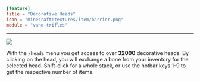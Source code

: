 ```toml
[feature]
title = "Decorative Heads"
icon = "minecraft:textures/item/barrier.png"
module = "vane-trifles"
```
---
![](images/heads.png)

With the `/heads` menu you get access to over **32000** decorative heads. By clicking on the head, you will exchange a bone from your inventory for the selected head. Shift-click for a whole stack, or use the hotbar keys 1-9 to get the respective number of items.
